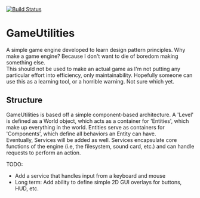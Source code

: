 [![Build Status](http://ec2-52-0-23-21.compute-1.amazonaws.com:8080/buildStatus/icon?job=GameUtilities)](http://ec2-52-0-23-21.compute-1.amazonaws.com:8080/job/GameUtilities/)

GameUtilities
====
A simple game engine developed to learn design pattern principles. Why make a game engine? Because I don't want to die of boredom making something else.  
This should not be used to make an actual game as I'm not putting any particular effort into efficiency, only maintainability. Hopefully someone can use this as a learning tool, or a horrible warning. Not sure which yet.

Structure
----
GameUtilities is based off a simple component-based architecture. A 'Level' is defined as a World object, which acts as a container for 'Entities', which make up everything in the world. Entities serve as containers for 'Components', which define all behaviors an Entity can have.  
Eventually, Services will be added as well. Services encapsulate core functions of the engine (i.e, the filesystem, sound card, etc.) and can handle requests to perform an action.

TODO:  
* Add a service that handles input from a keyboard and mouse  
* Long term: Add ability to define simple 2D GUI overlays for buttons, HUD, etc.
